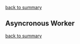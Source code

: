 [back to summary](summary.md)

Asyncronous Worker
------------------------------------------------------------------------

[back to summary](summary.md)
